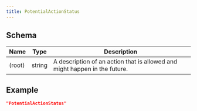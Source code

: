 ```yaml
---
title: PotentialActionStatus
---
```

## Schema

| Name | Type | Description |
|---|---|---|
| (root) | string | A description of an action that is allowed and might happen in the future. |

## Example



```json
"PotentialActionStatus"
```
